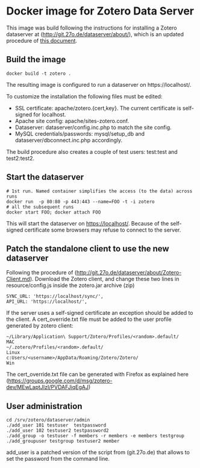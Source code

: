 # Docker image for Zotero Data Server

This image was build following the instructions for installing a Zotero dataserver at (http://git.27o.de/dataserver/about/), which is an updated procedure of [this document](https://github.com/Panzerkampfwagen/dataserver/blob/master/misc/Zotero_Data_Server_Installation_Debian.pdf).


## Build the image

    docker build -t zotero .

The resulting image is configured to run a dataserver on https://localhost/.

To customize the installation the following files must be edited:
* SSL certificate: apache/zotero.{cert,key}. The current certificate is self-signed for localhost.
* Apache site config: apache/sites-zotero.conf. 
* Dataserver: dataserver/config.inc.php to match the site config.
* MySQL credentials/passwords: mysql/setup\_db and dataserver/dbconnect.inc.php accordingly.

The build procedure also creates a couple of test users: test:test and test2:test2.


## Start the dataserver

    # 1st run. Named container simplifies the access (to the data) across runs
    docker run  -p 80:80 -p 443:443 --name=FOO -t -i zotero 
    # all the subsequent runs
    docker start FOO; docker attach FOO

This will start the dataserver on [https://localhost/](https://localhost/sync/login?version=9&username=test&password=test). Because of the self-signed certificate some browsers may refuse to connect to the server.


## Patch the standalone client to use the new dataserver

Following the procedure of (http://git.27o.de/dataserver/about/Zotero-Client.md).
Download the Zotero client, and change these two lines in resource/config.js inside the zotero.jar archive (zip)

    SYNC_URL: 'https://localhost/sync/',
    API_URL: 'https://localhost/',

If the server uses a self-signed certificate an exception should be added to the client. A cert\_override.txt file must be added to the user profile generated by zotero client:

    ~/Library/Application\ Support/Zotero/Profiles/<random>.default/      MAC
    ~/.zotero/Profiles/<random>.default/                                  Linux
    c:Users/<username>/AppData/Roaming/Zotero/Zotero/                     Win

The cert\_override.txt file can be generated with Firefox as explained here (https://groups.google.com/d/msg/zotero-dev/MEwLaptJIzI/PVDAFJiqEgAJ)


## User administration

    cd /srv/zotero/dataserver/admin 
    ./add_user 101 testuser  testpassword
    ./add_user 102 testuser2 testpassword2
    ./add_group -o testuser -f members -r members -e members testgroup 
    ./add_groupuser testgroup testuser2 member 

add\_user is a patched version of the script from (git.27o.de) that allows to set the password from the command line.


